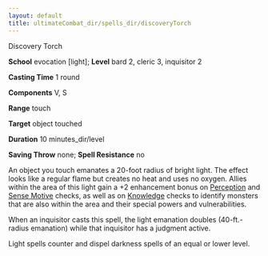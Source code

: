```yaml
---
layout: default
title: ultimateCombat_dir/spells_dir/discoveryTorch
---
```

Discovery Torch

**School** evocation [light]; **Level** bard 2, cleric 3, inquisitor 2

**Casting Time** 1 round

**Components** V, S

**Range** touch

**Target** object touched

**Duration** 10 minutes_dir/level

**Saving Throw** none; **Spell Resistance** no

An object you touch emanates a 20-foot radius of bright light. The effect looks like a regular flame but creates no heat and uses no oxygen. Allies within the area of this light gain a +2 enhancement bonus on [Perception](../skills_dir/perception#_perception) and [Sense Motive](../skills_dir/senseMotive#_sense-motive) checks, as well as on [Knowledge](../skills_dir/knowledge#_knowledge) checks to identify monsters that are also within the area and their special powers and vulnerabilities.

When an inquisitor casts this spell, the light emanation doubles (40-ft.-radius emanation) while that inquisitor has a judgment active.

Light spells counter and dispel darkness spells of an equal or lower level.

